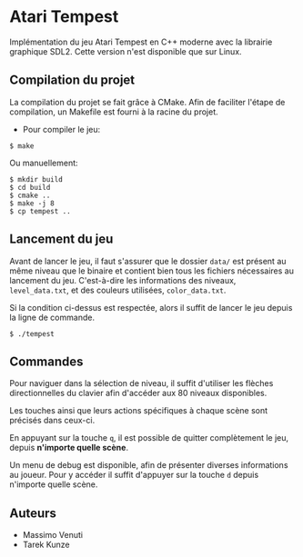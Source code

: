 # Atari Tempest

Implémentation du jeu Atari Tempest en C++ moderne avec la librairie graphique SDL2. Cette version n'est disponible que sur Linux.


## Compilation du projet

La compilation du projet se fait grâce à CMake. Afin de faciliter l'étape de compilation, un Makefile est fourni à la racine du projet.

- Pour compiler le jeu:
```
$ make
```
Ou manuellement:
```
$ mkdir build
$ cd build
$ cmake ..
$ make -j 8
$ cp tempest ..
```

## Lancement du jeu

Avant de lancer le jeu, il faut s'assurer que le dossier `data/` est présent au même niveau que le binaire et contient bien tous les fichiers nécessaires au lancement du jeu. C'est-à-dire les informations des niveaux, `level_data.txt`, et des couleurs utilisées, `color_data.txt`. 

Si la condition ci-dessus est respectée, alors il suffit de lancer le jeu depuis la ligne de commande. 
```
$ ./tempest
```
## Commandes

Pour naviguer dans la sélection de niveau, il suffit d'utiliser les flèches directionnelles du clavier afin d'accéder aux 80 niveaux disponibles.

Les touches ainsi que leurs actions spécifiques à chaque scène sont précisés dans ceux-ci.

En appuyant sur la touche `q`, il est possible de quitter complètement le jeu, depuis **n'importe quelle scène**. 

Un menu de debug est disponible, afin de présenter diverses informations au joueur. Pour y accéder il suffit d'appuyer sur la touche `d` depuis n'importe quelle scène.

## Auteurs
- Massimo Venuti
- Tarek Kunze
